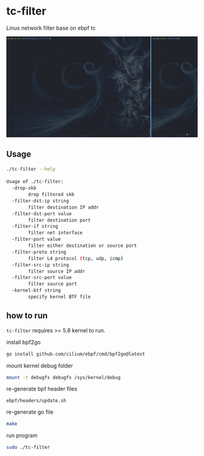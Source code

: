 # tc-filter
Linux network filter base on ebpf tc

![](docs/demo.gif)


## Usage

```bash
./tc-filter --help

Usage of ./tc-filter:
  -drop-skb
        drop filtered skb
  -filter-dst-ip string
        filter destination IP addr
  -filter-dst-port value
        filter destination port
  -filter-if string
        filter net interface
  -filter-port value
        filter either destination or source port
  -filter-proto string
        filter L4 protocol (tcp, udp, icmp)
  -filter-src-ip string
        filter source IP addr
  -filter-src-port value
        filter source port
  -kernel-btf string
        specify kernel BTF file
```

## how to run

`tc-filter` requires >= 5.8 kernel to run.

install bpf2go

```bash
go install github.com/cilium/ebpf/cmd/bpf2go@latest
```

mount kernel debug folder

```bash
mount -t debugfs debugfs /sys/kernel/debug
```
re-generate bpf header files
```
ebpf/headers/update.sh
```

re-generate go file

```bash
make 

```

run program
```bash
sudo ./tc-filter
```
